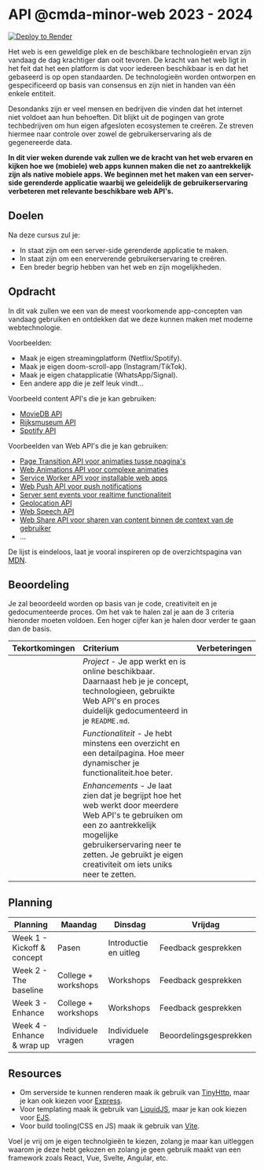 # API @cmda-minor-web 2023 - 2024

[![Deploy to Render](https://render.com/images/deploy-to-render-button.svg)](https://render.com/deploy?repo=https://github.com/GiovanniDw/API-2324)

Het web is een geweldige plek en de beschikbare technologieën ervan zijn vandaag de dag krachtiger dan ooit tevoren.
De kracht van het web ligt in het feit dat het een platform is dat voor iedereen beschikbaar is en dat het gebaseerd is
op open standaarden. De technologieën worden ontworpen en gespecificeerd op basis van consensus en zijn niet in handen
van één enkele entiteit.

Desondanks zijn er veel mensen en bedrijven die vinden dat het internet niet voldoet aan hun behoeften. Dit blijkt uit
de pogingen van grote techbedrijven om hun eigen afgesloten ecosystemen te creëren. Ze streven hiermee naar controle over
zowel de gebruikerservaring als de gegenereerde data.

**In dit vier weken durende vak zullen we de kracht van het web ervaren en kijken hoe we (mobiele) web apps kunnen maken die
net zo aantrekkelijk zijn als native mobiele apps. We beginnen met het maken van een server-side gerenderde applicatie
waarbij we geleidelijk de gebruikerservaring verbeteren met relevante beschikbare web API's.**

## Doelen

Na deze cursus zul je:

- In staat zijn om een server-side gerenderde applicatie te maken.
- In staat zijn om een enerverende gebruikerservaring te creëren.
- Een breder begrip hebben van het web en zijn mogelijkheden.

## Opdracht

In dit vak zullen we een van de meest voorkomende app-concepten van vandaag gebruiken en ontdekken dat we deze kunnen
maken met moderne webtechnologie.

Voorbeelden:

- Maak je eigen streamingplatform (Netflix/Spotify).
- Maak je eigen doom-scroll-app (Instagram/TikTok).
- Maak je eigen chatapplicatie (WhatsApp/Signal).
- Een andere app die je zelf leuk vindt...

Voorbeeld content API's die je kan gebruiken:

- [MovieDB API](https://developer.themoviedb.org/reference/intro/getting-started)
- [Rijksmuseum API](https://data.rijksmuseum.nl/object-metadata/api/)
- [Spotify API](https://developer.spotify.com/documentation/web-api)

Voorbeelden van Web API's die je kan gebruiken:

- [Page Transition API voor animaties tusse npagina's](https://developer.mozilla.org/en-US/docs/Web/API/Page_Transitions_API)
- [Web Animations API voor complexe animaties](https://developer.mozilla.org/en-US/docs/Web/API/Web_Animations_API)
- [Service Worker API voor installable web apps](https://developer.mozilla.org/en-US/docs/Web/API/Service_Worker_API)
- [Web Push API voor push notifications](https://developer.mozilla.org/en-US/docs/Web/API/Push_API)
- [Server sent events voor realtime functionaliteit](https://developer.mozilla.org/en-US/docs/Web/API/Server-sent_events)
- [Geolocation API](https://developer.mozilla.org/en-US/docs/Web/API/Geolocation_API)
- [Web Speech API](https://developer.mozilla.org/en-US/docs/Web/API/Web_Speech_API)
- [Web Share API voor sharen van content binnen de context van de gebruiker](https://developer.mozilla.org/en-US/docs/Web/API/Navigator/share)
- ...

De lijst is eindeloos, laat je vooral inspireren op de overzichtspagina van [MDN](https://developer.mozilla.org/en-US/docs/Web/API).

## Beoordeling

Je zal beoordeeld worden op basis van je code, creativiteit en je gedocumenteerde proces. Om het vak te halen zal je aan
de 3 criteria hieronder moeten voldoen. Een hoger cijfer kan je halen door verder te gaan dan de basis.

| Tekortkomingen | Criterium                                                                                                                                                                                                                                 | Verbeteringen |
|:---------------|:------------------------------------------------------------------------------------------------------------------------------------------------------------------------------------------------------------------------------------------|:--------------|
|                | *Project* - Je app werkt en is online beschikbaar. Daarnaast heb je je concept, technologieen, gebruikte Web API's en proces duidelijk gedocumenteerd in je `README.md`.                                                                  |               |
|                | *Functionaliteit* - Je hebt minstens een overzicht en een detailpagina. Hoe meer dynamischer je functionaliteit.hoe beter.                                                                                                                |               |
|                | *Enhancements* - Je laat zien dat je begrijpt hoe het web werkt door meerdere Web API's te gebruiken om een zo aantrekkelijk mogelijke gebruikerservaring neer te zetten. Je gebruikt je eigen creativiteit om iets uniks neer te zetten. |               |

## Planning

| Planning                   | Maandag             | Dinsdag               | Vrijdag                |
|----------------------------|---------------------|-----------------------|------------------------|
| Week 1 - Kickoff & concept | Pasen               | Introductie en uitleg | Feedback gesprekken    |
| Week 2 - The baseline      | College + workshops | Workshops             | Feedback gesprekken    |
| Week 3 - Enhance           | College + workshops | Workshops             | Feedback gesprekken    |
| Week 4 - Enhance & wrap up | Individuele vragen  | Individuele vragen    | Beoordelingsgesprekken |

## Resources

- Om serverside te kunnen renderen maak ik gebruik van [TinyHttp](https://github.com/tinyhttp), maar je kan ook kiezen voor [Express](https://expressjs.com/).
- Voor templating maak ik gebruik van [LiquidJS](https://liquidjs.com/), maar je kan ook kiezen voor [EJS](https://ejs.co/).
- Voor build tooling(CSS en JS) maak ik gebruik van [Vite](https://vitejs.dev/).

Voel je vrij om je eigen technolgieën te kiezen, zolang je maar kan uitleggen waarom je deze hebt gekozen en zolang
je geen gebruik maakt van een framework zoals React, Vue, Svelte, Angular, etc. 
